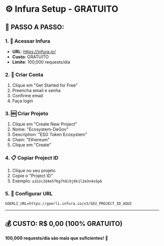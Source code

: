 # ⚙️ Infura Setup - GRATUITO

## 🚀 **PASSO A PASSO:**

### **1. 🔗 Acessar Infura**
- **URL**: https://infura.io/
- **Custo**: GRATUITO
- **Limite**: 100,000 requests/dia

### **2. 📝 Criar Conta**
1. Clique em "Get Started for Free"
2. Preencha email e senha
3. Confirme email
4. Faça login

### **3. 🆕 Criar Projeto**
1. Clique em "Create New Project"
2. Nome: "Ecosystem-DeGov"
3. Description: "ESG Token Ecosystem"
4. Chain: "Ethereum"
5. Clique em "Create"

### **4. 📋 Copiar Project ID**
1. Clique no seu projeto
2. Copie o "Project ID"
3. Exemplo: `a1b2c3d4e5f6g7h8i9j0k1l2m3n4o5p6`

### **5. 🔧 Configurar URL**
```
GOERLI_URL=https://goerli.infura.io/v3/SEU_PROJECT_ID_AQUI
```

---

## 💰 **CUSTO: R$ 0,00 (100% GRATUITO)**

**100,000 requests/dia são mais que suficientes!** 🎉
